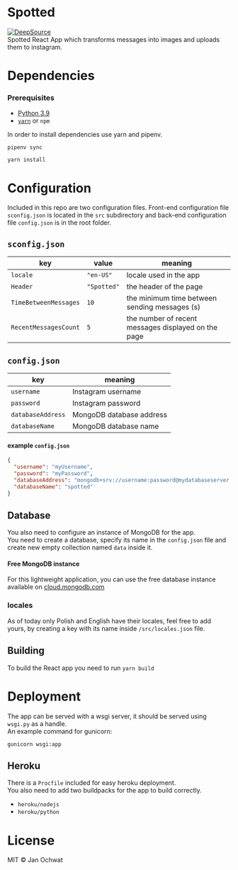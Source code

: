 # Spotted
[![DeepSource](https://deepsource.io/gh/janek515/spotted.svg/?label=active+issues&show_trend=true&token=DGh9kVWwA_5IaekPOq5Dc11m)](https://deepsource.io/gh/janek515/spotted/?ref=repository-badge)  
Spotted React App which transforms messages into images and uploads them to instagram.

# Dependencies

### Prerequisites
- [Python 3.9](https://www.python.org/downloads/)
- [`yarn`](https://yarnpkg.com/cli/install) or `npm`

In order to install dependencies use yarn and pipenv.

```shell
pipenv sync
```

```shell
yarn install
```

# Configuration

Included in this repo are two configuration files.
Front-end configuration file `sconfig.json` is located in the `src` subdirectory and back-end configuration file `config.json` is in the root folder.

## `sconfig.json`

| key                   | value       | meaning                                       |
|-----------------------|-------------|-----------------------------------------------|
| `locale`              | `"en-US"`   | locale used in the app                          |
| `Header`              | `"Spotted"` | the header of the page                        |
| `TimeBetweenMessages` | `10`      | the minimum time between sending messages (s) |
| `RecentMessagesCount` | `5` | the number of recent messages displayed on the page |

## `config.json`

| key        | meaning            |
|------------|--------------------|
| `username` | Instagram username |
| `password` | Instagram password |
| `databaseAddress` | MongoDB database address |
| `databaseName` | MongoDB database name |

#### example `config.json`

```json
{
  "username": "myUsername",
  "password": "myPassword",
  "databaseAddress": "mongodb+srv://username:password@mydatabaseserver.com/spotted",
  "databaseName": "spotted"
}
```

## Database
You also need to configure an instance of MongoDB for the app.  
You need to create a database, specify its name in the `config.json` file and create new empty collection named `data` inside it.
#### Free MongoDB instance
For this lightweight application, you can use the free database instance available on [cloud.mongodb.com](https://cloud.mongodb.com/) 

### locales

As of today only Polish and English have their locales, feel free to add yours, by creating a key with its name inside `/src/locales.json` file.

## Building

To build the React app you need to run `yarn build`

# Deployment

The app can be served with a wsgi server, it should be served using `wsgi.py` as a handle.  
An example command for gunicorn:

```shell
gunicorn wsgi:app
```

## Heroku
There is a `Procfile` included for easy heroku deployment.  
You also need to add two buildpacks for the app to build correctly. 
- `heroku/nodejs`
- `heroku/python`

# License

MIT © Jan Ochwat

